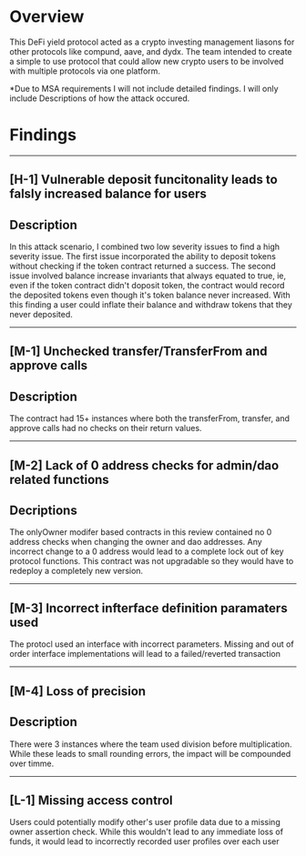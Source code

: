 # Overview

This DeFi yield protocol acted as a crypto investing management liasons for other protocols like compund, aave, and dydx. The team intended to create a simple to use protocol that could allow new crypto users to be involved with multiple protocols via one platform.

\*Due to MSA requirements I will not include detailed findings. I will only include Descriptions of how the attack occured.

# Findings

---

## [H-1] Vulnerable deposit funcitonality leads to falsly increased balance for users

## Description

In this attack scenario, I combined two low severity issues to find a high severity issue. The first issue incorporated the ability to deposit tokens without checking if the token contract returned a success. The second issue involved balance increase invariants that always equated to true, ie, even if the token contract didn't doposit token, the contract would record the deposited tokens even though it's token balance never increased. With this finding a user could inflate their balance and withdraw tokens that they never deposited.

---

## [M-1] Unchecked transfer/TransferFrom and approve calls

## Description

The contract had 15+ instances where both the transferFrom, transfer, and approve calls had no checks on their return values.

---

## [M-2] Lack of 0 address checks for admin/dao related functions

## Decriptions

The onlyOwner modifer based contracts in this review contained no 0 address checks when changing the owner and dao addresses. Any incorrect change to a 0 address would lead to a complete lock out of key protocol functions. This contract was not upgradable so they would have to redeploy a completely new version.

---

## [M-3] Incorrect infterface definition paramaters used

The protocl used an interface with incorrect parameters. Missing and out of order interface implementations will lead to a failed/reverted transaction

---

## [M-4] Loss of precision

## Description

There were 3 instances where the team used division before multiplication. While these leads to small rounding errors, the impact will be compounded over timme.

---

## [L-1] Missing access control

Users could potentially modify other's user profile data due to a missing owner assertion check. While this wouldn't lead to any immediate loss of funds, it would lead to incorrectly recorded user profiles over each user
